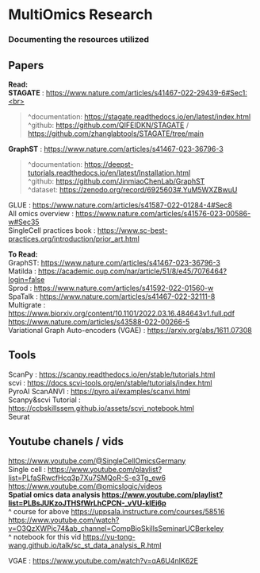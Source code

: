 # MultiOmics Research 
### Documenting the resources utilized

## Papers
**Read:** <br>
**STAGATE** : https://www.nature.com/articles/s41467-022-29439-6#Sec1:<br>
  > ^documentation: https://stagate.readthedocs.io/en/latest/index.html <br>
  > ^github: https://github.com/QIFEIDKN/STAGATE / https://github.com/zhanglabtools/STAGATE/tree/main <br>

**GraphST** : https://www.nature.com/articles/s41467-023-36796-3 <br>
  > ^documentation: https://deepst-tutorials.readthedocs.io/en/latest/Installation.html <br>
  > ^github: https://github.com/JinmiaoChenLab/GraphST <br>
  > ^dataset: https://zenodo.org/record/6925603#.YuM5WXZBwuU <br>

GLUE : https://www.nature.com/articles/s41587-022-01284-4#Sec8 <br>
All omics overview : https://www.nature.com/articles/s41576-023-00586-w#Sec35 <br>
SingleCell practices book : https://www.sc-best-practices.org/introduction/prior_art.html <br>

**To Read:** <br>
GraphST: https://www.nature.com/articles/s41467-023-36796-3 <br>
Matilda : https://academic.oup.com/nar/article/51/8/e45/7076464?login=false <br>
Sprod : https://www.nature.com/articles/s41592-022-01560-w <br>
SpaTalk : https://www.nature.com/articles/s41467-022-32111-8 <br>
Multigrate : https://www.biorxiv.org/content/10.1101/2022.03.16.484643v1.full.pdf <br>
https://www.nature.com/articles/s43588-022-00266-5 <br>
Variational Graph Auto-encoders (VGAE) : https://arxiv.org/abs/1611.07308 <br>



## Tools
ScanPy : https://scanpy.readthedocs.io/en/stable/tutorials.html <br>
scvi : https://docs.scvi-tools.org/en/stable/tutorials/index.html <br>
PyroAI ScanANVI : https://pyro.ai/examples/scanvi.html <br>
Scanpy&scvi Tutorial : https://ccbskillssem.github.io/assets/scvi_notebook.html  <br>
Seurat


## Youtube chanels / vids
https://www.youtube.com/@SingleCellOmicsGermany <br>
Single cell : https://www.youtube.com/playlist?list=PLfaSRwcfHcq3p7Xu7SMQoR-S-e3Tg_ew6  <br>
https://www.youtube.com/@omicslogic/videos <br>
**Spatial omics data analysis https://www.youtube.com/playlist?list=PLBsJUKzoJTHSfWrLhCPCN-_vVU-klEi6p**  <br>
^ course for above https://uppsala.instructure.com/courses/58516 <br>
https://www.youtube.com/watch?v=O3QzXWPjc74&ab_channel=CompBioSkillsSeminarUCBerkeley <br> 
^ notebook for this vid https://yu-tong-wang.github.io/talk/sc_st_data_analysis_R.html <br>

VGAE : https://www.youtube.com/watch?v=qA6U4nIK62E <br>
